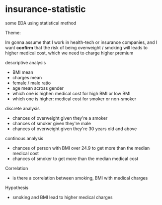 # insurance-statistic
some EDA using statistical method


Theme:

Im gonna assume that I work in health-tech or insurance companies, and I want **confirm** that the risk of being overweight / smoking will leads to higher medical cost, which we need to charge higher premium

descriptive analysis
- BMI mean
- charges mean
- female / male ratio
- age mean across gender
- which one is higher: medical cost for high BMI or low BMI
- which one is higher: medical cost for smoker or non-smoker

discrete analysis
- chances of overweight given they're a smoker
- chances of smoker given they're male
- chances of overweight given they're 30 years old and above

continous analysis
- chances of person with BMI over 24.9 to get more than the median medical cost
- chances of smoker to get more than the median medical cost

Correlation
- is there a correlation between smoking, BMI with medical charges

Hypothesis
- smoking and BMI lead to higher medical charges

